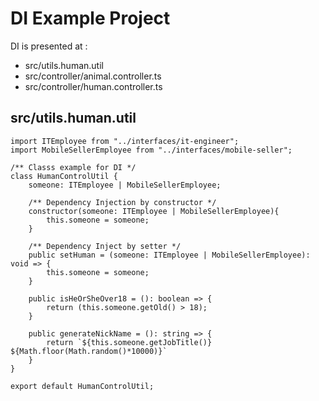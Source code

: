 # DI Example Project
DI is presented at :
- src/utils.human.util
- src/controller/animal.controller.ts
- src/controller/human.controller.ts

## src/utils.human.util
```'
import ITEmployee from "../interfaces/it-engineer";
import MobileSellerEmployee from "../interfaces/mobile-seller";

/** Classs example for DI */
class HumanControlUtil {
    someone: ITEmployee | MobileSellerEmployee;

    /** Dependency Injection by constructor */
    constructor(someone: ITEmployee | MobileSellerEmployee){
        this.someone = someone;
    }

    /** Dependency Inject by setter */
    public setHuman = (someone: ITEmployee | MobileSellerEmployee): void => {
        this.someone = someone;
    }

    public isHeOrSheOver18 = (): boolean => {
        return (this.someone.getOld() > 18);
    }

    public generateNickName = (): string => {
        return `${this.someone.getJobTitle()} ${Math.floor(Math.random()*10000)}`
    }
}

export default HumanControlUtil;

```